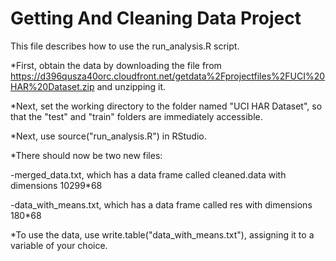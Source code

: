 Getting And Cleaning Data Project
=============================
This file describes how to use the run_analysis.R script.

*First, obtain the data by downloading the file from https://d396qusza40orc.cloudfront.net/getdata%2Fprojectfiles%2FUCI%20HAR%20Dataset.zip and unzipping it.

*Next, set the working directory to the folder named "UCI HAR Dataset", so that the "test" and "train" folders are immediately accessible.

*Next, use source("run_analysis.R") in RStudio.

*There should now be two new files:

 -merged_data.txt, which has a data frame called cleaned.data with dimensions 10299*68

 -data_with_means.txt, which has a data frame called res with dimensions 180*68

*To use the data, use write.table("data_with_means.txt"), assigning it to a variable of your choice.
